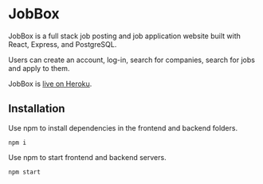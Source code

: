 # JobBox

JobBox is a full stack job posting and job application website built with React, Express, and PostgreSQL. 

Users can create an account, log-in, search for companies, search for jobs and apply to them.

JobBox is [live on Heroku](google.com).

## Installation 

Use npm to install dependencies in the frontend and backend folders. 

`npm i`

Use npm to start frontend and backend servers. 

`npm start`